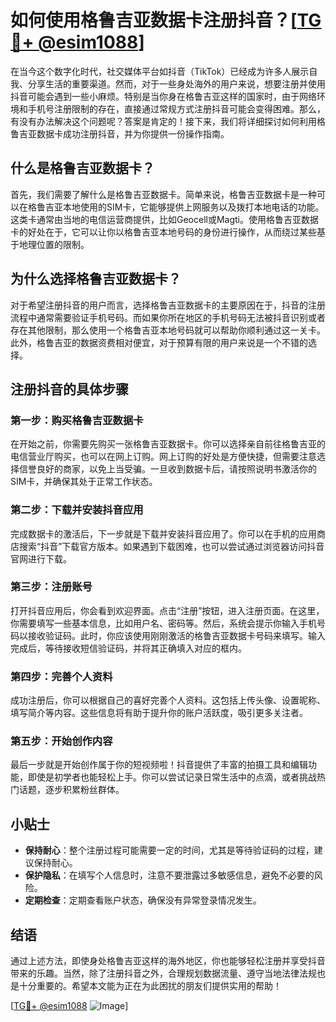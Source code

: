 # 如何使用格鲁吉亚数据卡注册抖音？[[TG💪+ @esim1088](https://t.me/s/esim1088)]

在当今这个数字化时代，社交媒体平台如抖音（TikTok）已经成为许多人展示自我、分享生活的重要渠道。然而，对于一些身处海外的用户来说，想要注册并使用抖音可能会遇到一些小麻烦。特别是当你身在格鲁吉亚这样的国家时，由于网络环境和手机号注册限制的存在，直接通过常规方式注册抖音可能会变得困难。那么，有没有办法解决这个问题呢？答案是肯定的！接下来，我们将详细探讨如何利用格鲁吉亚数据卡成功注册抖音，并为你提供一份操作指南。

## 什么是格鲁吉亚数据卡？

首先，我们需要了解什么是格鲁吉亚数据卡。简单来说，格鲁吉亚数据卡是一种可以在格鲁吉亚本地使用的SIM卡，它能够提供上网服务以及拨打本地电话的功能。这类卡通常由当地的电信运营商提供，比如Geocell或Magti。使用格鲁吉亚数据卡的好处在于，它可以让你以格鲁吉亚本地号码的身份进行操作，从而绕过某些基于地理位置的限制。

## 为什么选择格鲁吉亚数据卡？

对于希望注册抖音的用户而言，选择格鲁吉亚数据卡的主要原因在于，抖音的注册流程中通常需要验证手机号码。而如果你所在地区的手机号码无法被抖音识别或者存在其他限制，那么使用一个格鲁吉亚本地号码就可以帮助你顺利通过这一关卡。此外，格鲁吉亚的数据资费相对便宜，对于预算有限的用户来说是一个不错的选择。

## 注册抖音的具体步骤

### 第一步：购买格鲁吉亚数据卡

在开始之前，你需要先购买一张格鲁吉亚数据卡。你可以选择亲自前往格鲁吉亚的电信营业厅购买，也可以在网上订购。网上订购的好处是方便快捷，但需要注意选择信誉良好的商家，以免上当受骗。一旦收到数据卡后，请按照说明书激活你的SIM卡，并确保其处于正常工作状态。

### 第二步：下载并安装抖音应用

完成数据卡的激活后，下一步就是下载并安装抖音应用了。你可以在手机的应用商店搜索“抖音”下载官方版本。如果遇到下载困难，也可以尝试通过浏览器访问抖音官网进行下载。

### 第三步：注册账号

打开抖音应用后，你会看到欢迎界面。点击“注册”按钮，进入注册页面。在这里，你需要填写一些基本信息，比如用户名、密码等。然后，系统会提示你输入手机号码以接收验证码。此时，你应该使用刚刚激活的格鲁吉亚数据卡号码来填写。输入完成后，等待接收短信验证码，并将其正确填入对应的框内。

### 第四步：完善个人资料

成功注册后，你可以根据自己的喜好完善个人资料。这包括上传头像、设置昵称、填写简介等内容。这些信息将有助于提升你的账户活跃度，吸引更多关注者。

### 第五步：开始创作内容

最后一步就是开始创作属于你的短视频啦！抖音提供了丰富的拍摄工具和编辑功能，即使是初学者也能轻松上手。你可以尝试记录日常生活中的点滴，或者挑战热门话题，逐步积累粉丝群体。

## 小贴士

- **保持耐心**：整个注册过程可能需要一定的时间，尤其是等待验证码的过程，建议保持耐心。
- **保护隐私**：在填写个人信息时，注意不要泄露过多敏感信息，避免不必要的风险。
- **定期检查**：定期查看账户状态，确保没有异常登录情况发生。

## 结语

通过上述方法，即使身处格鲁吉亚这样的海外地区，你也能够轻松注册并享受抖音带来的乐趣。当然，除了注册抖音之外，合理规划数据流量、遵守当地法律法规也是十分重要的。希望本文能为正在为此困扰的朋友们提供实用的帮助！

[[TG💪+ @esim1088](https://t.me/s/esim1088) ![Image](https://i.postimg.cc/4NQfJmqS/Snipaste-2025-05-13-00-14-12.png)]